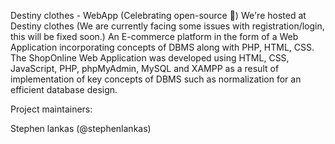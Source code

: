 Destiny clothes - WebApp (Celebrating open-source 🎉)
We're hosted at Destiny clothes (We are currently facing some issues with registration/login, this will be fixed soon.)
An E-commerce platform in the form of a Web Application incorporating concepts of DBMS along with PHP, HTML, CSS.
The ShopOnline Web Application was developed using HTML, CSS, JavaScript, PHP, phpMyAdmin, MySQL and XAMPP as a result of implementation of key concepts of DBMS such as normalization for an efficient database design.

Project maintainers:

Stephen lankas (@stephenlankas)
